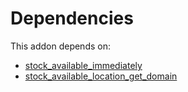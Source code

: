 # Dependencies

This addon depends on:

- [stock_available_immediately](../../odoo-bringout-oca-stock-logistics-availability-stock_available_immediately)
- [stock_available_location_get_domain](../../odoo-bringout-oca-stock-logistics-availability-stock_available_location_get_domain)
